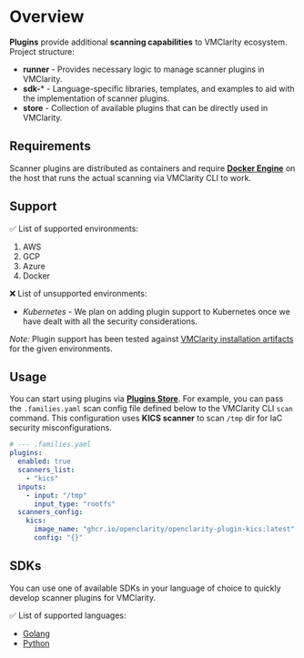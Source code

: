 # Overview

**Plugins** provide additional **scanning capabilities** to VMClarity ecosystem.
Project structure:

- **runner** - Provides necessary logic to manage scanner plugins in VMClarity.
- **sdk-*** - Language-specific libraries, templates, and examples to aid with the implementation of scanner plugins.
- **store** - Collection of available plugins that can be directly used in VMClarity.

## Requirements

Scanner plugins are distributed as containers and require [**Docker Engine**](https://docs.docker.com/engine/) on the host that runs the actual scanning via
VMClarity CLI to work.

## Support

✅ List of supported environments:

1. AWS
2. GCP
3. Azure
4. Docker

❌ List of unsupported environments:

- _Kubernetes_ - We plan on adding plugin support to Kubernetes once we have dealt with all the security considerations.

_Note:_ Plugin support has been tested against [VMClarity installation artifacts](../installation) for the given environments.

## Usage

You can start using plugins via **[Plugins Store](store)**.
For example, you can pass the `.families.yaml` scan config file defined below to the VMClarity CLI `scan` command.
This configuration uses **KICS scanner** to scan `/tmp` dir for IaC security misconfigurations.

```yaml
# --- .families.yaml
plugins:
  enabled: true
  scanners_list:
    - "kics"
  inputs: 
    - input: "/tmp"
      input_type: "rootfs"
  scanners_config:
    kics:
      image_name: "ghcr.io/openclarity/openclarity-plugin-kics:latest"
      config: "{}"
```

## SDKs

You can use one of available SDKs in your language of choice to quickly develop scanner plugins for VMClarity.

✅ List of supported languages:

- [Golang](sdk-go)
- [Python](sdk-python)
